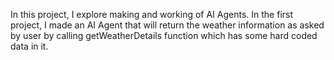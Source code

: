 In this project, I explore making and working of AI Agents.
In the first project, I made an AI Agent that will return the weather information as asked by user by calling getWeatherDetails function which has some hard coded data in it.
